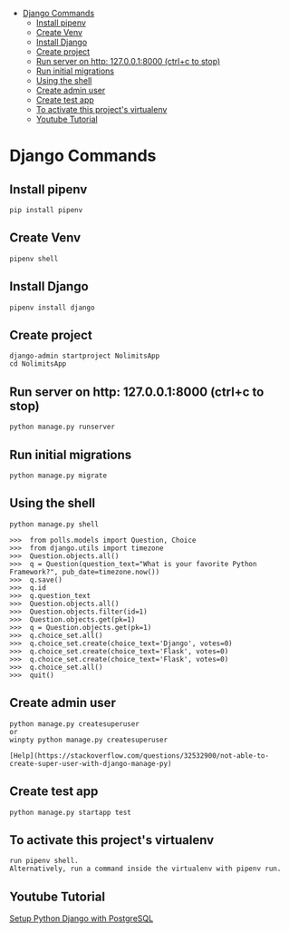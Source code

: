 - [Django  Commands](#django-commands)
  - [Install pipenv](#install-pipenv)
  - [Create Venv](#create-venv)
  - [Install Django](#install-django)
  - [Create project](#create-project)
  - [Run server on http: 127.0.0.1:8000 (ctrl+c to stop)](#run-server-on-http-1270018000-ctrlc-to-stop)
  - [Run initial migrations](#run-initial-migrations)
  - [Using the shell](#using-the-shell)
  - [Create admin user](#create-admin-user)
  - [Create test app](#create-test-app)
  - [To activate this project's virtualenv](#to-activate-this-projects-virtualenv)
  - [Youtube Tutorial](#youtube-tutorial)

# Django  Commands

## Install pipenv
```
pip install pipenv
```

## Create Venv
```
pipenv shell
```

## Install Django
```
pipenv install django
```

## Create project
```
django-admin startproject NolimitsApp
cd NolimitsApp
```

## Run server on http: 127.0.0.1:8000 (ctrl+c to stop)
```
python manage.py runserver
```

## Run initial migrations
```
python manage.py migrate
```

## Using the shell
```
python manage.py shell

>>>  from polls.models import Question, Choice
>>>  from django.utils import timezone
>>>  Question.objects.all()
>>>  q = Question(question_text="What is your favorite Python Framework?", pub_date=timezone.now())
>>>  q.save()
>>>  q.id
>>>  q.question_text
>>>  Question.objects.all()
>>>  Question.objects.filter(id=1)
>>>  Question.objects.get(pk=1)
>>>  q = Question.objects.get(pk=1)
>>>  q.choice_set.all()
>>>  q.choice_set.create(choice_text='Django', votes=0)
>>>  q.choice_set.create(choice_text='Flask', votes=0)
>>>  q.choice_set.create(choice_text='Flask', votes=0)
>>>  q.choice_set.all()
>>>  quit()
```

## Create admin user
```
python manage.py createsuperuser
or
winpty python manage.py createsuperuser

[Help](https://stackoverflow.com/questions/32532900/not-able-to-create-super-user-with-django-manage-py)
```

## Create test app
```
python manage.py startapp test
```

## To activate this project's virtualenv
```
run pipenv shell.
Alternatively, run a command inside the virtualenv with pipenv run.
```

## Youtube Tutorial

[Setup Python Django with PostgreSQL](https://www.youtube.com/watch?v=Axh8rNKgvmk)

